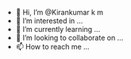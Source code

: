- 👋 Hi, I’m @Kirankumar  k m
- 👀 I’m interested in ...
- 🌱 I’m currently learning ...
- 💞️ I’m looking to collaborate on ...
- 📫 How to reach me ...

<!---
KIRANKUMAR KM is a ✨ special ✨ repository because its `README.md` (this file) appears on your GitHub profile.
You can click the Preview link to take a look at your changes.
--->

